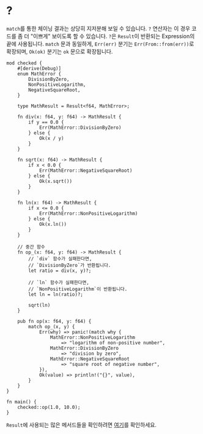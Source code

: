 # ?

`match`를 통한 체이닝 결과는 상당히 지저분해 보일 수 있습니다. `?` 연산자는 이 경우 코드를 좀 더 "이쁘게" 보이도록 할 수 있습니다. `?`은 `Result`이 반환되는 Expression의 끝에 사용됩니다. `match` 문과 동일하게, `Err(err)` 분기는 `Err(From::from(err))`로 확장되며, `Ok(ok)` 분기는 `ok` 문으로 확장됩니다.

```rust,editable
mod checked {
    #[derive(Debug)]
    enum MathError {
        DivisionByZero,
        NonPositiveLogarithm,
        NegativeSquareRoot,
    }

    type MathResult = Result<f64, MathError>;

    fn div(x: f64, y: f64) -> MathResult {
        if y == 0.0 {
            Err(MathError::DivisionByZero)
        } else {
            Ok(x / y)
        }
    }

    fn sqrt(x: f64) -> MathResult {
        if x < 0.0 {
            Err(MathError::NegativeSquareRoot)
        } else {
            Ok(x.sqrt())
        }
    }

    fn ln(x: f64) -> MathResult {
        if x <= 0.0 {
            Err(MathError::NonPositiveLogarithm)
        } else {
            Ok(x.ln())
        }
    }

    // 중간 함수
    fn op_(x: f64, y: f64) -> MathResult {
        // `div` 함수가 실패한다면,
        // `DivisionByZero`가 반환됩니다.
        let ratio = div(x, y)?;

        // `ln` 함수가 실패한다면,
        // `NonPositiveLogarithm`이 반환됩니다.
        let ln = ln(ratio)?;

        sqrt(ln)
    }

    pub fn op(x: f64, y: f64) {
        match op_(x, y) {
            Err(why) => panic!(match why {
                MathError::NonPositiveLogarithm
                    => "logarithm of non-positive number",
                MathError::DivisionByZero
                    => "division by zero",
                MathError::NegativeSquareRoot
                    => "square root of negative number",
            }),
            Ok(value) => println!("{}", value),
        }
    }
}

fn main() {
    checked::op(1.0, 10.0);
}
```

`Result`에 사용되는 많은 메서드들을 확인하려면 [여기](https://doc.rust-lang.org/std/result/index.html)를 확인하세요.